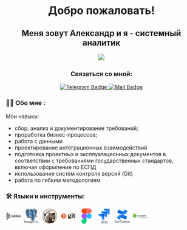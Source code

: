 <div id="header", align="center">
  <h1> Добро пожаловать! </h1>
  <h2> Меня зовут Александр и я - системный аналитик </h2>
</div>


<div id="header", align="center">
  <img src="https://cdn.dribbble.com/users/239755/screenshots/3019824/dave_coding_dribbble.gif" width="200"/>
</div>

<div id="badges", align="center">
  <h3> Связаться со мной: </h3>
</div>

<div id="badges", align="center">
   <a href="https://t.me/al26aleksandr">
     <img src="https://img.shields.io/badge/Telegram-blue?style=for-the-badge&logo=telegram&logoColor=white" alt="Telegram Badge"/>
  </a>
   <a href="mailto:sanya.rovenscky@yandex.ru">
  <img src="https://img.shields.io/badge/mail-blue?style=for-the-badge&logo=mail&logoColor=white" alt="Mail Badge"/>
  </a>
</div>

### :man_technologist: Обо мне :
Мои навыки:
- сбор, анализ и документирование требований;
- проработка бизнес-процессов;
- работа с данными
- проектирование интеграционных взаимодействий
- подготовка проектных и эксплуатационных документов в соответствии с требованиями государственных стандартов, включая оформление по ЕСПД
- использование систем контроля версий (Git)
- работа по гибким методологиям


### :hammer_and_wrench: Языки и инструменты:
<div>
  <img src="https://github.com/devicons/devicon/blob/master/icons/apachekafka/apachekafka-original-wordmark.svg" width="40" height="40"/>&nbsp;
  <img src="https://github.com/devicons/devicon/blob/master/icons/postgresql/postgresql-original-wordmark.svg" title="PostgreSQL" alt="PostgreSQL" width="40" height="40"/>&nbsp;
  <img src="https://github.com/devicons/devicon/blob/master/icons/dbeaver/dbeaver-original.svg" width="40" height="40"/>&nbsp;
  <img src="https://github.com/devicons/devicon/blob/master/icons/git/git-original-wordmark.svg" width="40" height="40"/>&nbsp;
  <img src="https://github.com/devicons/devicon/blob/master/icons/figma/figma-original.svg" width="40" height="40"/>&nbsp;
  <img src="https://github.com/devicons/devicon/blob/master/icons/jira/jira-original-wordmark.svg" width="40" height="40"/>&nbsp;
  <img src="https://github.com/devicons/devicon/blob/master/icons/confluence/confluence-original-wordmark.svg" width="40" height="40"/>&nbsp;
  <img src="https://github.com/devicons/devicon/blob/master/icons/swagger/swagger-original-wordmark.svg" width="40" height="40"/>&nbsp;
  
</div>
